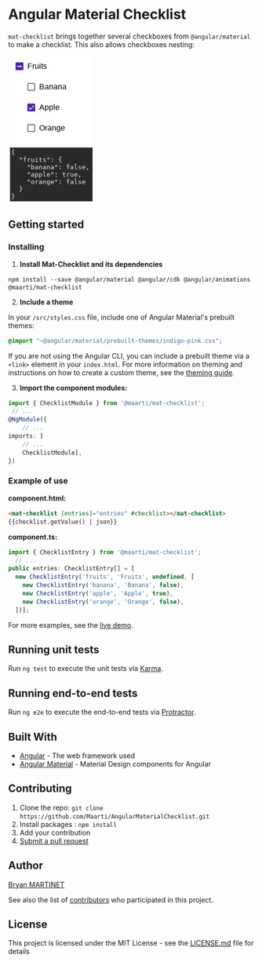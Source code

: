 # Angular Material Checklist

`mat-checklist` brings together several checkboxes from `@angular/material` to make a checklist. This also allows checkboxes nesting:

![Mat Checklist Demo](https://raw.githubusercontent.com/Maarti/AngularMaterialChecklist/master/docs/mat-checklist-demo.gif)

## Getting started

### Installing

1. **Install Mat-Checklist and its dependencies**

  ```
  npm install --save @angular/material @angular/cdk @angular/animations @maarti/mat-checklist
  ```
2. **Include a theme**

  In your `/src/styles.css` file, include one of Angular Material's prebuilt themes:
  ```css
  @import "~@angular/material/prebuilt-themes/indigo-pink.css";
  ```
  If you are not using the Angular CLI, you can include a prebuilt theme via a `<link>` element in your `index.html`.
  For more information on theming and instructions on how to create a custom theme, see the [theming guide](https://material.angular.io/guide/theming).

3. **Import the component modules:**

  ```typescript
  import { ChecklistModule } from '@maarti/mat-checklist';
   // ...
  @NgModule({
      // ...
  imports: [
      // ...
      ChecklistModule],
  })
  ```

### Example of use

**component.html:**
```html
<mat-checklist [entries]="entries" #checklist></mat-checklist>
{{checklist.getValue() | json}}
```
**component.ts:**
```typescript
import { ChecklistEntry } from '@maarti/mat-checklist';
  // ...
public entries: ChecklistEntry[] = [
  new ChecklistEntry('fruits', 'Fruits', undefined, [
    new ChecklistEntry('banana', 'Banana', false),
    new ChecklistEntry('apple', 'Apple', true),
    new ChecklistEntry('orange', 'Orange', false),
  ])];
```
For more examples, see the [live demo](https://github.com/Maarti/AngularMaterialChecklist).

## Running unit tests

Run `ng test` to execute the unit tests via [Karma](https://karma-runner.github.io).

## Running end-to-end tests

Run `ng e2e` to execute the end-to-end tests via [Protractor](http://www.protractortest.org/).

## Built With

* [Angular](https://angular.io/) - The web framework used
* [Angular Material](https://material.angular.io/) - Material Design components for Angular

## Contributing

1. Clone the repo: `git clone https://github.com/Maarti/AngularMaterialChecklist.git`
2. Install packages : `npm install`
3. Add your contribution
4. [Submit a pull request](https://github.com/Maarti/AngularMaterialChecklist/pull/new/master)

## Author

[Bryan MARTINET](https://maarti.net/)

See also the list of [contributors](https://github.com/Maarti/AngularMaterialChecklist/graphs/contributors) who participated in this project.

## License

This project is licensed under the MIT License - see the [LICENSE.md](https://github.com/Maarti/AngularMaterialChecklist/blob/master/LICENSE.md) file for details
